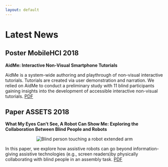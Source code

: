 ```yaml
---
layout: default
---
```

# Latest News

## Poster MobileHCI 2018 
**AidMe: Interactive Non-Visual Smartphone Tutorials**

AidMe is a system-wide authoring and playthrough of non-visual interactive tutorials. Tutorials are created via user demonstration and narration. We relied on AidMe to conduct a preliminary study with 11 blind participants gaining insights into the development of accessible interactive non-visual tutorials. [PDF](./pub/mobilehci18_aidme.pdf)

## Paper ASSETS 2018 
**What My Eyes Can’t See, A Robot Can Show Me: Exploring the Collaboration Between Blind People and Robots**
<p align="center">
    <img src="https://github.com/AndreFPRodrigues/home/blob/master/img/assests2018.png?raw=true" alt="Blind person touching a robot extended arm"/>
</p>

In this paper, we explore how assistive robots can go beyond information-giving assistive technologies (e.g., screen readers)by physically collaborating with blind people in an assembly task. [PDF](./pub/assets18_robot.pdf)






